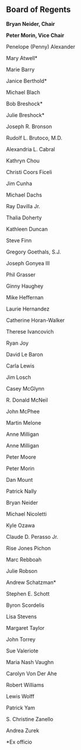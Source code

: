 Board of Regents
----------------

**Bryan Neider, Chair**

**Peter Morin, Vice Chair**

Penelope (Penny) Alexander

Mary Atwell\*

Marie Barry

Janice Berthold\*

Michael Blach

Bob Breshock\*

Julie Breshock\*

Joseph R. Bronson

Rudolf L. Brutoco, M.D.

Alexandria L. Cabral

Kathryn Chou

Christi Coors Ficeli

Jim Cunha

Michael Dachs

Ray Davilla Jr.

Thalia Doherty

Kathleen Duncan

Steve Finn

Gregory Goethals, S.J.

Joseph Gonyea III

Phil Grasser

Ginny Haughey

Mike Heffernan

Laurie Hernandez

Catherine Horan-Walker

Therese Ivancovich

Ryan Joy

David Le Baron

Carla Lewis

Jim Losch

Casey McGlynn

R. Donald McNeil

John McPhee

Martin Melone

Anne Milligan

Anne Milligan

Peter Moore

Peter Morin

Dan Mount

Patrick Nally

Bryan Neider

Michael Nicoletti

Kyle Ozawa

Claude D. Perasso Jr.

Rise Jones Pichon

Marc Rebboah

Julie Robson

Andrew Schatzman\*

Stephen E. Schott

Byron Scordelis

Lisa Stevens

Margaret Taylor

John Torrey

Sue Valeriote

Maria Nash Vaughn

Carolyn Von Der Ahe

Robert Williams

Lewis Wolff

Patrick Yam

S. Christine Zanello

Andrea Zurek

\*Ex officio
